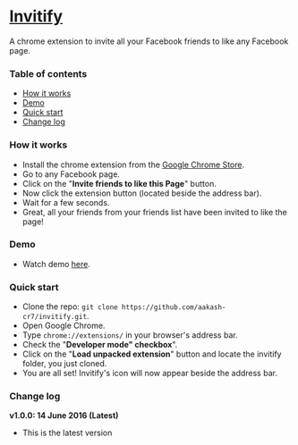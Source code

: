 # [Invitify](http://aakash-cr7.github.io/invitify/)
A chrome extension to invite all your Facebook friends to like any Facebook page.

### Table of contents
* [How it works](#how-it-works)
* [Demo](#demo)
* [Quick start](#quick-start)
* [Change log](#change-log)

### <a name="how-it-works"></a>How it works
* Install the chrome extension from the [Google Chrome Store]().
* Go to any Facebook page.
* Click on the "**Invite friends to like this Page**" button.
* Now click the extension button (located beside the address bar).
* Wait for a few seconds.
* Great, all your friends from your friends list have been invited to like the page!

### <a name="demo"></a>Demo
* Watch demo [here]().

### <a name="quick-start"></a>Quick start
* Clone the repo: ```git clone https://github.com/aakash-cr7/invitify.git```.
* Open Google Chrome.
* Type ```chrome://extensions/``` in your browser's address bar.
* Check the "**Developer mode" checkbox**".
* Click on the "**Load unpacked extension**" button and locate the invitify folder, you just cloned.
* You are all set! Invitify's icon will now appear beside the address bar.

### <a name="change-log"></a>Change log
**v1.0.0: 14 June 2016 (Latest)**

* This is the latest version
